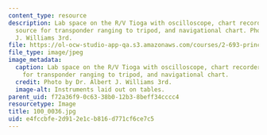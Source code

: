 ```yaml
---
content_type: resource
description: Lab space on the R/V Tioga with oscilloscope, chart recorder, signal
  source for transponder ranging to tripod, and navigational chart. Photo by Dr. Albert
  J. Williams 3rd.
file: https://ol-ocw-studio-app-qa.s3.amazonaws.com/courses/2-693-principles-of-oceanographic-instrument-systems-sensors-and-measurements-13-998-spring-2004/e4fccbfe2d912e1cb816d771cf6ce7c5_100_0036.jpg
file_type: image/jpeg
image_metadata:
  caption: Lab space on the R/V Tioga with oscilloscope, chart recorder, signal source
    for transponder ranging to tripod, and navigational chart.
  credit: Photo by Dr. Albert J. Williams 3rd.
  image-alt: Instruments laid out on tables.
parent_uid: f72a36f9-0c63-38b0-12b3-8beff34cccc4
resourcetype: Image
title: 100_0036.jpg
uid: e4fccbfe-2d91-2e1c-b816-d771cf6ce7c5
---
```

